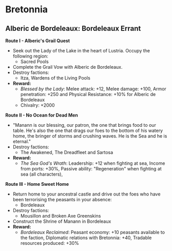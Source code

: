 # Bretonnia

## Alberic de Bordeleaux: Bordeleaux Errant

**Route I - Alberic's Grail Quest**
  * Seek out the Lady of the Lake in the heart of Lustria. Occupy the following region:
    * Sacred Pools
  * Complete the Grail Vow with Alberic de Bordeleaux.
  * Destroy factions: 
    * Itza, Wardens of the Living Pools
  * **Reward:** 
    * _Blessed by the Lady_: Melee attack: +12, Melee damage: +100, Armor penetration: +250 and Physical 
    Resistance: +10% for Alberic de Bordeleaux
    * Chivalry: +2000

**Route II - No Ocean for Dead Men**
  * "Manann is our blessing, our patron, the one that brings food to our table. He's also the one that drags our foes to
  the bottom of his watery home, the bringer of storms and crushing waves. He is the Sea and he is eternal."
  * Destroy factions:
    * The Awakened, The Dreadfleet and Sartosa
  * **Reward:** 
    * _The Sea God's Wrath_: Leadership: +12 when fighting at sea, Income from ports: +30%, Passive ability: 
    "Regeneration" when fighting at sea (all characters), 

**Route III - Home Sweet Home**
  * Return home to your ancestral castle and drive out the foes who have been terrorising the peasants in your absence:
    * Bordeleaux
  * Destroy factions: 
    * Mousillon and Broken Axe Greenskins
  * Construct the Shrine of Manann in Bordeleaux
  * **Reward:** 
    * _Bordeleaux Reclaimed_: Peasant economy: +10 peasants available to the faction, Diplomatic relations with 
    Bretonnia: +40, Tradable resources produced: +30%